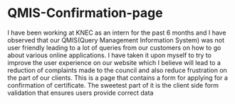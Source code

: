 # QMIS-Confirmation-page
I have been working at KNEC as an intern for the past 6 months and I have observed that our QMIS(Query Management Information System) was not user friendly leading to a lot of queries from our customers on how to go about various online applications.
I have taken it upon myself to try to improve the user experience on our website which I believe will lead to a reduction of complaints made to the council and also reduce frustration on the part of our clients.
This is a page that contains a form for applying for a confirmation of certificate. The sweetest part of it is the client side form validation that ensures users provide correct data
